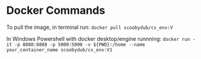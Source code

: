 # Docker Commands 
To pull the image, in terminal run:
```docker pull scoobydub/cv_env:V```

In Windows Powershell with docker desktop/engine runnning:
```docker run -it -p 8888:8888 -p 5000:5000 -v ${PWD}:/home --name your_container_name scoobydub/cv_env:V1```


